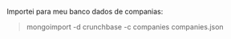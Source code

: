 Importei para meu banco dados de companias:

> mongoimport -d crunchbase -c companies companies.json 


